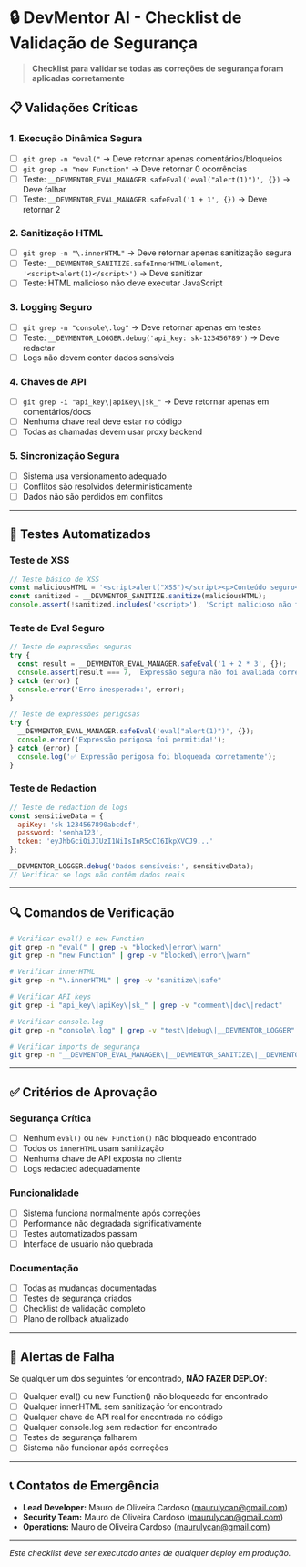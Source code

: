 # 🔒 DevMentor AI - Checklist de Validação de Segurança

> **Checklist para validar se todas as correções de segurança foram aplicadas corretamente**

## 📋 **Validações Críticas**

### **1. Execução Dinâmica Segura**
- [ ] `git grep -n "eval("` → Deve retornar apenas comentários/bloqueios
- [ ] `git grep -n "new Function"` → Deve retornar 0 ocorrências
- [ ] Teste: `__DEVMENTOR_EVAL_MANAGER.safeEval('eval("alert(1)")', {})` → Deve falhar
- [ ] Teste: `__DEVMENTOR_EVAL_MANAGER.safeEval('1 + 1', {})` → Deve retornar 2

### **2. Sanitização HTML**
- [ ] `git grep -n "\.innerHTML"` → Deve retornar apenas sanitização segura
- [ ] Teste: `__DEVMENTOR_SANITIZE.safeInnerHTML(element, '<script>alert(1)</script>')` → Deve sanitizar
- [ ] Teste: HTML malicioso não deve executar JavaScript

### **3. Logging Seguro**
- [ ] `git grep -n "console\.log"` → Deve retornar apenas em testes
- [ ] Teste: `__DEVMENTOR_LOGGER.debug('api_key: sk-123456789')` → Deve redactar
- [ ] Logs não devem conter dados sensíveis

### **4. Chaves de API**
- [ ] `git grep -i "api_key\|apiKey\|sk_"` → Deve retornar apenas em comentários/docs
- [ ] Nenhuma chave real deve estar no código
- [ ] Todas as chamadas devem usar proxy backend

### **5. Sincronização Segura**
- [ ] Sistema usa versionamento adequado
- [ ] Conflitos são resolvidos deterministicamente
- [ ] Dados não são perdidos em conflitos

---

## 🧪 **Testes Automatizados**

### **Teste de XSS**
```javascript
// Teste básico de XSS
const maliciousHTML = '<script>alert("XSS")</script><p>Conteúdo seguro</p>';
const sanitized = __DEVMENTOR_SANITIZE.sanitize(maliciousHTML);
console.assert(!sanitized.includes('<script>'), 'Script malicioso não foi removido');
```

### **Teste de Eval Seguro**
```javascript
// Teste de expressões seguras
try {
  const result = __DEVMENTOR_EVAL_MANAGER.safeEval('1 + 2 * 3', {});
  console.assert(result === 7, 'Expressão segura não foi avaliada corretamente');
} catch (error) {
  console.error('Erro inesperado:', error);
}

// Teste de expressões perigosas
try {
  __DEVMENTOR_EVAL_MANAGER.safeEval('eval("alert(1)")', {});
  console.error('Expressão perigosa foi permitida!');
} catch (error) {
  console.log('✅ Expressão perigosa foi bloqueada corretamente');
}
```

### **Teste de Redaction**
```javascript
// Teste de redaction de logs
const sensitiveData = {
  apiKey: 'sk-1234567890abcdef',
  password: 'senha123',
  token: 'eyJhbGciOiJIUzI1NiIsInR5cCI6IkpXVCJ9...'
};

__DEVMENTOR_LOGGER.debug('Dados sensíveis:', sensitiveData);
// Verificar se logs não contêm dados reais
```

---

## 🔍 **Comandos de Verificação**

```bash
# Verificar eval() e new Function
git grep -n "eval(" | grep -v "blocked\|error\|warn"
git grep -n "new Function" | grep -v "blocked\|error\|warn"

# Verificar innerHTML
git grep -n "\.innerHTML" | grep -v "sanitize\|safe"

# Verificar API keys
git grep -i "api_key\|apiKey\|sk_" | grep -v "comment\|doc\|redact"

# Verificar console.log
git grep -n "console\.log" | grep -v "test\|debug\|__DEVMENTOR_LOGGER"

# Verificar imports de segurança
git grep -n "__DEVMENTOR_EVAL_MANAGER\|__DEVMENTOR_SANITIZE\|__DEVMENTOR_LOGGER"
```

---

## ✅ **Critérios de Aprovação**

### **Segurança Crítica**
- [ ] Nenhum `eval()` ou `new Function()` não bloqueado encontrado
- [ ] Todos os `innerHTML` usam sanitização
- [ ] Nenhuma chave de API exposta no cliente
- [ ] Logs redacted adequadamente

### **Funcionalidade**
- [ ] Sistema funciona normalmente após correções
- [ ] Performance não degradada significativamente
- [ ] Testes automatizados passam
- [ ] Interface de usuário não quebrada

### **Documentação**
- [ ] Todas as mudanças documentadas
- [ ] Testes de segurança criados
- [ ] Checklist de validação completo
- [ ] Plano de rollback atualizado

---

## 🚨 **Alertas de Falha**

Se qualquer um dos seguintes for encontrado, **NÃO FAZER DEPLOY**:

- [ ] Qualquer eval() ou new Function() não bloqueado for encontrado
- [ ] Qualquer innerHTML sem sanitização for encontrado
- [ ] Qualquer chave de API real for encontrada no código
- [ ] Qualquer console.log sem redaction for encontrado
- [ ] Testes de segurança falharem
- [ ] Sistema não funcionar após correções

---

## 📞 **Contatos de Emergência**

- **Lead Developer:** Mauro de Oliveira Cardoso (maurulycan@gmail.com)
- **Security Team:** Mauro de Oliveira Cardoso (maurulycan@gmail.com)
- **Operations:** Mauro de Oliveira Cardoso (maurulycan@gmail.com)

---

*Este checklist deve ser executado antes de qualquer deploy em produção.*
